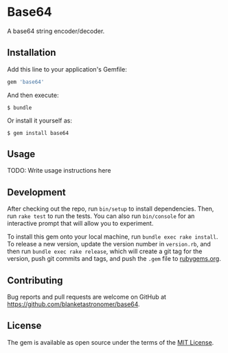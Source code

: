 # Base64

A base64 string encoder/decoder.

## Installation

Add this line to your application's Gemfile:

```ruby
gem 'base64'
```

And then execute:

    $ bundle

Or install it yourself as:

    $ gem install base64

## Usage

TODO: Write usage instructions here

## Development

After checking out the repo, run `bin/setup` to install dependencies. Then, run `rake test` to run the tests. You can also run `bin/console` for an interactive prompt that will allow you to experiment.

To install this gem onto your local machine, run `bundle exec rake install`. To release a new version, update the version number in `version.rb`, and then run `bundle exec rake release`, which will create a git tag for the version, push git commits and tags, and push the `.gem` file to [rubygems.org](https://rubygems.org).

## Contributing

Bug reports and pull requests are welcome on GitHub at https://github.com/blanketastronomer/base64.


## License

The gem is available as open source under the terms of the [MIT License](http://opensource.org/licenses/MIT).

